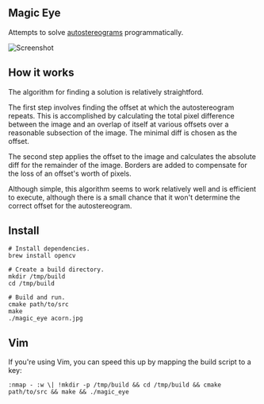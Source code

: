 ## Magic Eye

Attempts to solve [autostereograms](http://en.wikipedia.org/wiki/Autostereogram) programmatically.

![Screenshot](https://raw.github.com/cpatuzzo/magic_eye/master/screen_shot.png)

## How it works

The algorithm for finding a solution is relatively straightford.

The first step involves finding the offset at which the autostereogram repeats. This is accomplished by calculating the total pixel difference between the image and an overlap of itself at various offsets over a reasonable subsection of the image. The minimal diff is chosen as the offset.

The second step applies the offset to the image and calculates the absolute diff for the remainder of the image. Borders are added to compensate for the loss of an offset's worth of pixels.

Although simple, this algorithm seems to work relatively well and is efficient to execute, although there is a small chance that it won't determine the correct offset for the autostereogram.

## Install

```
# Install dependencies.
brew install opencv

# Create a build directory.
mkdir /tmp/build
cd /tmp/build

# Build and run.
cmake path/to/src
make
./magic_eye acorn.jpg
```

## Vim

If you're using Vim, you can speed this up by mapping the build script to a key:

```
:nmap - :w \| !mkdir -p /tmp/build && cd /tmp/build && cmake path/to/src && make && ./magic_eye
```
